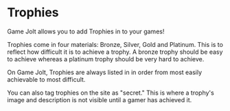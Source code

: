 # Trophies

Game Jolt allows you to add Trophies in to your games!

Trophies come in four materials: Bronze, Silver, Gold and Platinum. This is to reflect how difficult it is to achieve a trophy. A bronze trophy should be easy to achieve whereas a platinum trophy should be very hard to achieve.

On Game Jolt, Trophies are always listed in in order from most easily achievable to most difficult.

You can also tag trophies on the site as "secret." This is where a trophy's image and description is not visible until a gamer has achieved it.